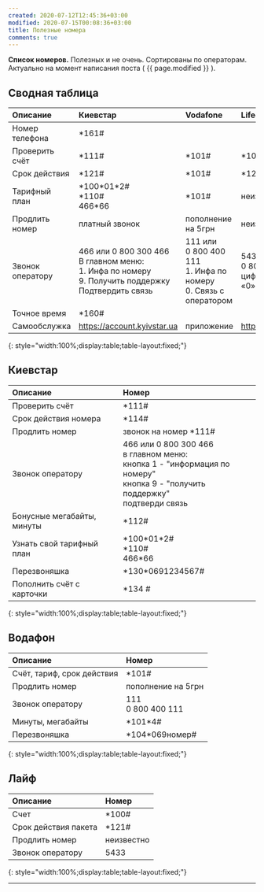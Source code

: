 ```yaml
---
created: 2020-07-12T12:45:36+03:00
modified: 2020-07-15T00:08:36+03:00
title: Полезные номера
comments: true
---
```


**Список номеров.** Полезных и не очень. Сортированы по операторам. Актуально на момент написания поста ( {{ page.modified }} ).

## Сводная таблица

Описание | Киевстар | Vodafone | Lifecell
:-|:-|:-|:-
Номер телефона | \*161#
Проверить счёт | \*111# | \*101# | \*100#
Срок действия  | \*121# | \*101# | \*121#
Тарифный план | \*100\*01\*2# <br> \*110# <br> 466\*66 | \*101# | неизвестно
Продлить номер | платный звонок | пополнение на 5грн | неизвестно
Звонок оператору | 466 или 0 800 300 466<br>В главном меню: <br>1. Инфа по номеру<br>9. Получить поддержку <br>Подтвердить связь | 111 или <br>0 800 400 111<br>1. Инфа по номеру<br>0. Связь с оператором | 5433 или<br>0 800 20 5433<br>цифра «5», цифра «0»
Точное время | \*160#
Самообслужка | <https://account.kyivstar.ua> | приложение | <https://my.lifecell.ua>

{: style="width:100%;display:table;table-layout:fixed;"}

## Киевстар

Описание | Номер
:-|:-
Проверить счёт | \*111#
Срок действия номера | \*114#
Продлить номер | звонок на номер \*111#
Звонок оператору | 466 или 0 800 300 466<br>в главном меню: <br>кнопка 1 - "информация по номеру"<br>кнопка 9 - "получить поддержку" <br>подтверди связь
Бонусные мегабайты, минуты | \*112#
Узнать свой тарифный план | \*100\*01\*2# <br> \*110# <br> 466\*66
Перезвоняшка | \*130\*0691234567#
Пополнить счёт с карточки | \*134 #  
{: style="width:100%;display:table;table-layout:fixed;"}

## Водафон

Описание | Номер
:-|:-
Счёт, тариф, срок действия | \*101#
Продлить номер | пополнение на 5грн
Звонок оператору | 111 <br> 0 800 400 111
Минуты, мегабайты | \*101\*4#
Перезвоняшка | \*104\*069номер#  
{: style="width:100%;display:table;table-layout:fixed;"}

## Лайф

Описание | Номер
:-|:-
Счет | \*100#
Срок действия пакета | \*121#
Продлить номер | неизвестно
Звонок оператору | 5433
{: style="width:100%;display:table;table-layout:fixed;"}

***




